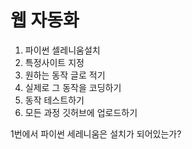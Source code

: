 # 웹 자동화

1. 파이썬 셀레니움설치
2. 특정사이트 지정
3. 원하는 동작 글로 적기
4. 실제로 그 동작을 코딩하기
5. 동작 테스트하기
6. 모든 과정 깃허브에 업로드하기

1번에서 파이썬 세레니움은 설치가 되어있는가?